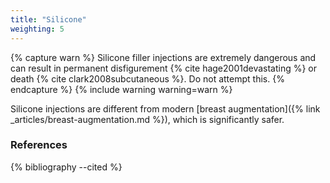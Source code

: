 ```yaml
---
title: "Silicone"
weighting: 5
---
```


{% capture warn %}
Silicone filler injections are extremely dangerous and can result in permanent disfigurement {% cite hage2001devastating %} or death {% cite clark2008subcutaneous %}. Do not attempt this.
{% endcapture %}
{% include warning warning=warn %}

Silicone injections are different from modern [breast augmentation]({% link _articles/breast-augmentation.md %}), which is significantly safer.

### References

{% bibliography --cited %}